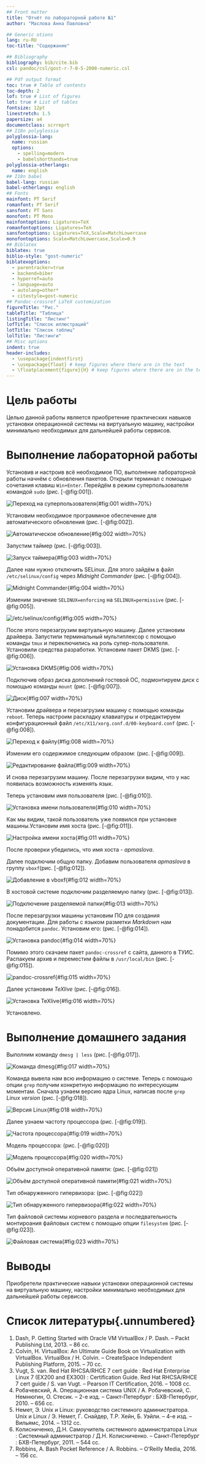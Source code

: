 ```yaml
---
## Front matter
title: "Отчёт по лабораторной работе №1"
author: "Маслова Анна Павловна"

## Generic otions
lang: ru-RU
toc-title: "Содержание"

## Bibliography
bibliography: bib/cite.bib
csl: pandoc/csl/gost-r-7-0-5-2008-numeric.csl

## Pdf output format
toc: true # Table of contents
toc-depth: 2
lof: true # List of figures
lot: true # List of tables
fontsize: 12pt
linestretch: 1.5
papersize: a4
documentclass: scrreprt
## I18n polyglossia
polyglossia-lang:
  name: russian
  options:
	- spelling=modern
	- babelshorthands=true
polyglossia-otherlangs:
  name: english
## I18n babel
babel-lang: russian
babel-otherlangs: english
## Fonts
mainfont: PT Serif
romanfont: PT Serif
sansfont: PT Sans
monofont: PT Mono
mainfontoptions: Ligatures=TeX
romanfontoptions: Ligatures=TeX
sansfontoptions: Ligatures=TeX,Scale=MatchLowercase
monofontoptions: Scale=MatchLowercase,Scale=0.9
## Biblatex
biblatex: true
biblio-style: "gost-numeric"
biblatexoptions:
  - parentracker=true
  - backend=biber
  - hyperref=auto
  - language=auto
  - autolang=other*
  - citestyle=gost-numeric
## Pandoc-crossref LaTeX customization
figureTitle: "Рис."
tableTitle: "Таблица"
listingTitle: "Листинг"
lofTitle: "Список иллюстраций"
lotTitle: "Список таблиц"
lolTitle: "Листинги"
## Misc options
indent: true
header-includes:
  - \usepackage{indentfirst}
  - \usepackage{float} # keep figures where there are in the text
  - \floatplacement{figure}{H} # keep figures where there are in the text
---
```


# Цель работы

Целью данной работы является приобретение практических навыков установки операционной системы на виртуальную машину, настройки минимально необходимых для дальнейшей работы сервисов.

# Выполнение лабораторной работы

Установив и настроив всё необходимое ПО, выполнение лабораторной работы начнём с обновления пакетов. Открыли терминал с помощью сочетания клавиш `Win+Enter`. Перейдём в режим суперпользователя командой `sudo` (рис. [-@fig:001]).

![Переход на суперпользователя](image/1.jpg){#fig:001 width=70%}

Установим необходимое программное обеспечение для автоматического обновления (рис. [-@fig:002]).

![Автоматическое обновление](image/2.jpg){#fig:002 width=70%}

Запустим таймер (рис. [-@fig:003]).

![Запуск таймера](image/3.jpg){#fig:003 width=70%}

Далее нам нужно отключить SELinux. Для этого зайдём в файл `/etc/selinux/config` через *Midnight Commander* (рис. [-@fig:004]).

![Midnight Commander](image/4.jpg){#fig:004 width=70%}

Изменим значение `SELINUX=enforcing` на `SELINUX=permissive` (рис. [-@fig:005]).

![/etc/selinux/config](image/5.jpg){#fig:005 width=70%}

После этого перезагрузим виртуальную машину.
Далее установим драйвера. Запустили терминальный мультиплексор с помощью команды `tmux` и переключились на роль супер-пользователя. Установили средства разработки. Установим пакет DKMS (рис. [-@fig:006]).

![Установка DKMS](image/6.jpg){#fig:006 width=70%}

Подключив образ диска дополнений гостевой ОС, подмонтируем диск с помощью команды `mount` (рис. [-@fig:007]).

![Диск](image/7.jpg){#fig:007 width=70%}

Установим драйвера и перезагрузим машину с помощью команды `reboot`.
Теперь настроим раскладку клавиатуры и отредактируем конфигурационный файл `/etc/X11/xorg.conf.d/00-keyboard.conf` (рис. [-@fig:008]).

![Переход к файлу](image/8.jpg){#fig:008 width=70%}

Изменим его содержимое следующим образом: (рис. [-@fig:009]).

![Редактирование файла](image/9.jpg){#fig:009 width=70%}

И снова перезагрузим машину. После перезагрузки видим, что у нас появилась возможность изменять язык.

Теперь установим имя пользователя (рис. [-@fig:010]).

![Установка имени пользователя](image/10.jpg){#fig:010 width=70%}

Как мы видим, такой пользователь уже появился при установке машины.Установим имя хоста (рис. [-@fig:011]).

![Настройка имени хоста](image/14.jpg){#fig:011 width=70%}

После проверки убедились, что имя хоста - *apmaslova*.

Далее подключим общую папку. Добавим пользователя *apmaslova* в группу `vboxf`(рис. [-@fig:012]).

![Добавление в vboxf](image/15.jpg){#fig:012 width=70%}

В хостовой системе подключим разделяемую папку (рис. [-@fig:013]).

![Подключение разделяемой папки](image/16.jpg){#fig:013 width=70%}

После перезагрузки машины установим ПО для создания документации. Для работы с языком разметки *Markdown* нам понадобится `pandoc`. Установим его: (рис. [-@fig:014]).

![Установка pandoc](image/17.jpg){#fig:014 width=70%}

Помимо этого скачаем пакет `pandoc-crossref` с сайта, данного в ТУИС. Распакуем архив и переместим файлы в `/usr/local/bin` (рис. [-@fig:015]).

![pandoc-crossref](image/18.jpg){#fig:015 width=70%}

Далее установим *TeXlive* (рис. [-@fig:016]).

![Установка TeXlive](image/19.jpg){#fig:016 width=70%}

Установлено.

# Выполнение домашнего задания

Выполним команду `dmesg | less` (рис. [-@fig:017]).

![Команда dmesg](image/20.jpg){#fig:017 width=70%}

Команда вывела нам всю информацию о системе.
Теперь с помощью опции `grep` получим конкретную информацию по интересующим моментам.
Сначала узнаем версию ядра Linux, написав после `grep` *Linux version* (рис. [-@fig:018]).

![Версия Linux](image/21.jpg){#fig:018 width=70%}

Далее узнаем частоту процессора (рис. [-@fig:019]).

![Частота процессора](image/22.jpg){#fig:019 width=70%}

Модель процессора: (рис. [-@fig:020])

![Модель процессора](image/23.jpg){#fig:020 width=70%}

Объём доступной оперативной памяти: (рис. [-@fig:021])

![Объём доступной оперативной памяти](image/24.jpg){#fig:021 width=70%}

Тип обнаруженного гипервизора: (рис. [-@fig:022])

![Тип обнаруженного гипервизора](image/25.jpg){#fig:022 width=70%}

Тип файловой системы корневого раздела и последвательность монтироания файловых систем с помощью опции `filesystem` (рис. [-@fig:023]).

![Файловая система](image/26.jpg){#fig:023 width=70%}

# Выводы

Приобретели практические навыки установки операционной системы на виртуальную машину, настройки минимально необходимых для дальнейшей работы сервисов.

# Список литературы{.unnumbered}

1. Dash, P. Getting Started with Oracle VM VirtualBox / P. Dash. – Packt Publishing Ltd, 2013. – 86 сс.
2. Colvin, H. VirtualBox: An Ultimate Guide Book on Virtualization with VirtualBox. VirtualBox / H. Colvin. – CreateSpace Independent Publishing Platform, 2015. – 70 сс.
3. Vugt, S. van. Red Hat RHCSA/RHCE 7 cert guide : Red Hat Enterprise Linux 7 (EX200 and EX300) : Certification Guide. Red Hat RHCSA/RHCE 7 cert guide / S. van Vugt. – Pearson IT Certification, 2016. – 1008 сс.
4. Робачевский, А. Операционная система UNIX / А. Робачевский, С. Немнюгин, О. Стесик. – 2-е изд. – Санкт-Петербург : БХВ-Петербург, 2010. – 656 сс.
5. Немет, Э. Unix и Linux: руководство системного администратора. Unix и Linux / Э. Немет, Г. Снайдер, Т.Р. Хейн, Б. Уэйли. – 4-е изд. – Вильямс, 2014. – 1312 сс.
6. Колисниченко, Д.Н. Самоучитель системного администратора Linux : Системный администратор / Д.Н. Колисниченко. – Санкт-Петербург : БХВ-Петербург, 2011. – 544 сс.
7. Robbins, A. Bash Pocket Reference / A. Robbins. – O’Reilly Media, 2016. – 156 сс.
